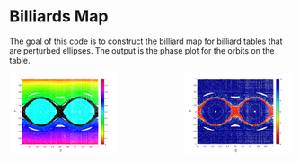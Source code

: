 # Billiards Map

The goal of this code is to construct the billiard map for billiard tables that are perturbed ellipses. The output is the phase plot for the orbits on the table. 

<picture>
<img src= "pictures/rotnumber.png" alt ="rotation number" style = "width:38%" align = "left">
<img src= "pictures/dignumber.png"  alt ="dig value"  style = "width:38%" align = "right">
</picture>
